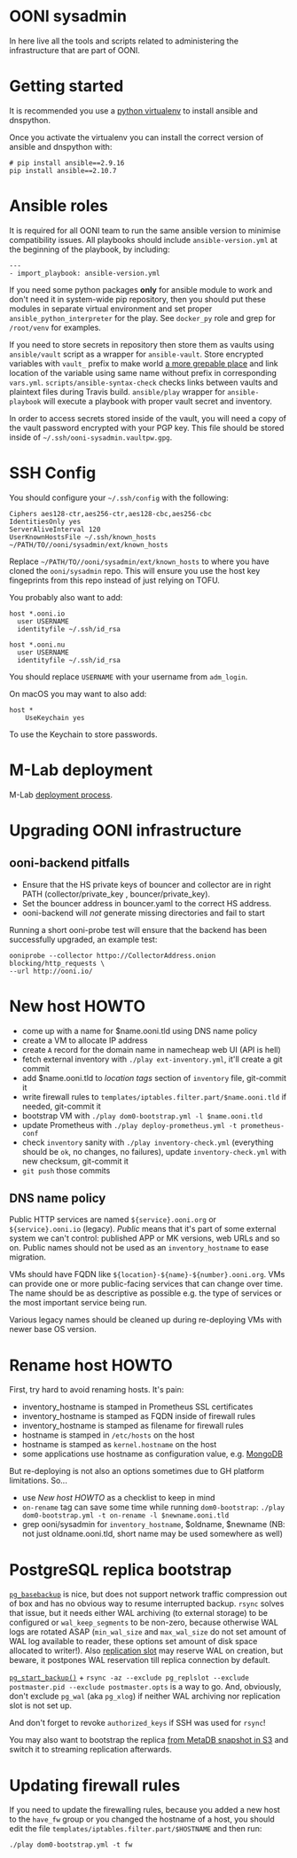 # OONI sysadmin

In here live all the tools and scripts related to administering the
infrastructure that are part of OONI.

# Getting started

It is recommended you use a [python virtualenv](https://virtualenv.pypa.io/en/latest/) to install ansible and dnspython.

Once you activate the virtualenv you can install the correct version of ansible and dnspython with:

```
# pip install ansible==2.9.16
pip install ansible==2.10.7
```


# Ansible roles

It is required for all OONI team to run the same ansible version to minimise
compatibility issues.
All playbooks should include `ansible-version.yml` at the beginning of the
playbook, by including:
```
---
- import_playbook: ansible-version.yml
```

If you need some python packages **only** for ansible module to
work and don't need it in system-wide pip repository, then you should put these
modules in separate virtual environment and set proper
`ansible_python_interpreter` for the play. See `docker_py` role and grep for
`/root/venv` for examples.

If you need to store secrets in repository then store them as vaults using
`ansible/vault` script as a wrapper for `ansible-vault`. Store encrypted
variables with `vault_` prefix to make world [a more grepable place](http://docs.ansible.com/ansible/playbooks_best_practices.html#best-practices-for-variables-and-vaults)
and link location of the variable using same name without prefix in corresponding `vars.yml`.
`scripts/ansible-syntax-check` checks links between vaults and plaintext files during Travis build.
`ansible/play` wrapper for `ansible-playbook` will execute a playbook with
proper vault secret and inventory.

In order to access secrets stored inside of the vault, you will need a copy of
the vault password encrypted with your PGP key. This file should be stored
inside of `~/.ssh/ooni-sysadmin.vaultpw.gpg`.

# SSH Config

You should configure your `~/.ssh/config` with the following:

```
Ciphers aes128-ctr,aes256-ctr,aes128-cbc,aes256-cbc
IdentitiesOnly yes
ServerAliveInterval 120
UserKnownHostsFile ~/.ssh/known_hosts ~/PATH/TO//ooni/sysadmin/ext/known_hosts

```

Replace `~/PATH/TO//ooni/sysadmin/ext/known_hosts` to where you have cloned the
`ooni/sysadmin` repo. This will ensure you use the host key fingeprints from
this repo instead of just relying on TOFU.

You probably also want to add:

```
host *.ooni.io
  user USERNAME
  identityfile ~/.ssh/id_rsa

host *.ooni.nu
  user USERNAME
  identityfile ~/.ssh/id_rsa
```

You should replace `USERNAME` with your username from `adm_login`.

On macOS you may want to also add:
```
host *
    UseKeychain yes
```

To use the Keychain to store passwords.

# M-Lab deployment

M-Lab [deployment process](https://github.com/m-lab/ooni-support/#m-lab-deployment-process).

# Upgrading OONI infrastructure

## ooni-backend pitfalls

* Ensure that the HS private keys of bouncer and collector are in right PATH
(collector/private_key , bouncer/private_key).
* Set the bouncer address in bouncer.yaml to the correct HS address.
* ooni-backend will *not* generate missing directories and fail to start

Running a short ooni-probe test will ensure that the backend has been
successfully upgraded, an example test:

```
ooniprobe --collector httpo://CollectorAddress.onion blocking/http_requests \
--url http://ooni.io/
```

# New host HOWTO

- come up with a name for $name.ooni.tld using DNS name policy
- create a VM to allocate IP address
- create `A` record for the domain name in namecheap web UI (API is hell)
- fetch external inventory with `./play ext-inventory.yml`, it'll create a git commit
- add $name.ooni.tld to _location tags_ section of `inventory` file, git-commit it
- write firewall rules to `templates/iptables.filter.part/$name.ooni.tld` if needed, git-commit it
- bootstrap VM with `./play dom0-bootstrap.yml -l $name.ooni.tld`
- update Prometheus with `./play deploy-prometheus.yml -t prometheus-conf`
- check `inventory` sanity with `./play inventory-check.yml` (everything should be `ok`, no changes, no failures), update `inventory-check.yml` with new checksum, git-commit it
- `git push` those commits

## DNS name policy

Public HTTP services are named `${service}.ooni.org` or `${service}.ooni.io`
(legacy). _Public_ means that it's part of some external system we can't
control: published APP or MK versions, web URLs and so on. Public names should
not be used as an `inventory_hostname` to ease migration.

VMs should have FQDN like `${location}-${name}-${number}.ooni.org`.
VMs can provide one or more public-facing services that can change over time.
The name should be as descriptive as possible e.g. the type of services
or the most important service being run. 

Various legacy names should be cleaned up during re-deploying VMs with newer
base OS version.

# Rename host HOWTO

First, try hard to avoid renaming hosts. It's pain:

- inventory_hostname is stamped in Prometheus SSL certificates
- inventory_hostname is stamped as FQDN inside of firewall rules
- inventory_hostname is stamped as filename for firewall rules
- hostname is stamped in `/etc/hosts` on the host
- hostname is stamped as `kernel.hostname` on the host
- some applications use hostname as configuration value, e.g. [MongoDB](https://docs.mongodb.com/manual/tutorial/change-hostnames-in-a-replica-set/)

But re-deploying is not also an options sometimes due to GH platform limitations.  So...

- use _New host HOWTO_ as a checklist to keep in mind
- `on-rename` tag can save some time while running `dom0-bootstrap`: `./play dom0-bootstrap.yml -t on-rename -l $newname.ooni.tld`
- grep ooni/sysadmin for `inventory_hostname`, $oldname, $newname (NB: not just oldname.ooni.tld, short name may be used somewhere as well)

# PostgreSQL replica bootstrap

[`pg_basebackup`](https://www.postgresql.org/docs/current/static/app-pgbasebackup.html)
is nice, but does not support network traffic compression out of box and has no
obvious way to resume interrupted backup. `rsync` solves that issue, but it
needs either WAL archiving (to external storage) to be configured or
`wal_keep_segments` to be non-zero, because otherwise WAL logs are rotated ASAP
(`min_wal_size` and `max_wal_size` do not set amount of WAL log available to
reader, these options set amount of disk space allocated to writer!).
Also [replication slot](https://www.postgresql.org/docs/current/static/functions-admin.html#FUNCTIONS-REPLICATION)
may reserve WAL on creation, but beware, it postpones WAL reservation till replica connection by default.

[`pg_start_backup()`](https://www.postgresql.org/docs/current/static/continuous-archiving.html#BACKUP-LOWLEVEL-BASE-BACKUP) +
`rsync -az --exclude pg_replslot --exclude postmaster.pid --exclude postmaster.opts` is a way to go.
And, obviously, don't exclude `pg_wal` (aka `pg_xlog`) if neither WAL archiving nor replication slot is not set up.

And don't forget to revoke `authorized_keys` if SSH was used for `rsync`!

You may also want to bootstrap the replica [from MetaDB snapshot in S3](docs/metadb-sharing.md)
and switch it to streaming replication afterwards.

# Updating firewall rules

If you need to update the firewalling rules, because you added a new host to
the `have_fw` group or you changed the hostname of a host, you should edit the
file `templates/iptables.filter.part/$HOSTNAME` and then run:

```
./play dom0-bootstrap.yml -t fw
```
